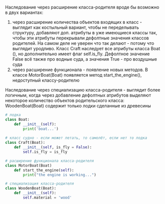 Наследование через расширение класса-родителя вроде бы возможно в двух вариантах:
1) через расширение количества объектов входящих в класс - выглядит как костыльный вариант, чтобы не переделывать структуру, добавляют доп. атрибуты в уже имеющиеся классы так, чтобы эти атрибуты перекрывали дефолтные значения классов родителей. На самом деле не уверен что так делают - потому что выглядит уродливо. Класс Craft наследует все атрибуты класса Boat (), но дополнительно имеет флаг self.is_fly. Дефолтное значение False всё также про водные суда, а значения True - про воздушные суда
2) через расширение функционала - появление новых методов. В классе MotorBoat(Boat) появляется метод start_the_engine(), недоступный классу-родителю

Наследование через специализацию класса-родителя - выглядит более логичным, когда через добавление дефолтных атрибутов выделяют некоторое количество объектов родительского класса: WoodenBoat(Boat) содержит только лодки сделанные из древесины

```python
# лодка
class Boat:
    def __init__(self):
        print('boat...')
 
# класс судно - если может летать, то самолёт, если нет то лодка
class Craft(Boat):
    def __init__(self, is_fly = False):
        self.is_fly = is_fly

# расширение функционала класса-родителя
class MotorBoat(Boat)
    def start_the_engine(self):
        print("the engine is working...")

# специализация класса-родителя
class WoodenBoat(Boat):
    def __init__(self):
        self.material = 'wood'
```
